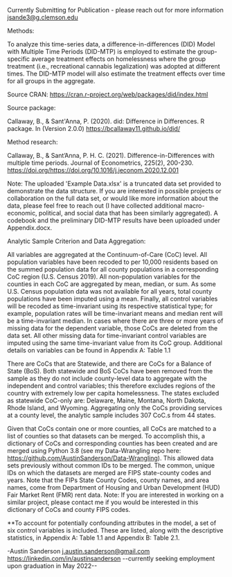 Currently Submitting for Publication - please reach out for more information jsande3@g.clemson.edu

Methods:

To analyze this time-series data, a difference-in-differences (DID) Model with Multiple Time Periods (DID-MTP) is employed to estimate the group-specific average treatment effects on homelessness where the group treatment (i.e., recreational cannabis legalization) was adopted at different times. The DID-MTP model will also estimate the treatment effects over time for all groups in the aggregate.

Source CRAN: https://cran.r-project.org/web/packages/did/index.html

Source package:

Callaway, B., & Sant'Anna, P. (2020). did: Difference in Differences. R package. In (Version
  2.0.0) https://bcallaway11.github.io/did/

Method research:

Callaway, B., & Sant’Anna, P. H. C. (2021). Difference-in-Differences with multiple time
  periods. Journal of Econometrics, 225(2), 200-230.
  https://doi.org/https://doi.org/10.1016/j.jeconom.2020.12.001

Note: The uploaded 'Example Data.xlsx' is a truncated data set provided to demonstrate the data structure. If you are interested in possible projects or collaboration on the full data set, or would like more information about the data, please feel free to reach out (I have collected additional macro-economic, political, and social data that has been similarly aggregated). A codebook and the preliminary DID-MTP results have been uploaded under Appendix.docx.

Analytic Sample Criterion and Data Aggregation:

All variables are aggregated at the Continuum-of-Care (CoC) level. All population variables have been recoded to per 10,000 residents based on the summed population data for all county populations in a corresponding CoC region (U.S. Census 2019). All non-population variables for the counties in each CoC are aggregated by mean, median, or sum. As some U.S. Census population data was not available for all years, total county populations have been imputed using a mean. Finally, all control variables will be recoded as time-invariant using its respective statistical type; for example, population rates will be time-invariant means and median rent will be a time-invariant median. In cases where there are three or more years of missing data for the dependent variable, those CoCs are deleted from the data set. All other missing data for time-invariant control variables are imputed using the same time-invariant value from its CoC group. Additional details on variables can be found in Appendix A: Table 1.1

There are CoCs that are Statewide, and there are CoCs for a Balance of State (BoS). Both statewide and BoS CoCs have been removed from the sample as they do not include county-level data to aggregate with the independent and control variables; this therefore excludes regions of the country with extremely low per capita homelessness. The states excluded as statewide CoC-only are: Delaware, Maine, Montana, North Dakota, Rhode Island, and Wyoming. Aggregating only the CoCs providing services at a county level, the analytic sample includes 307 CoC.s from 44 states.

Given that CoCs contain one or more counties, all CoCs are matched to a list of counties so that datasets can be merged. To accomplish this, a dictionary of CoCs and corresponding counties has been created and are merged using Python 3.8 (see my Data-Wrangling repo here: https://github.com/AustinSanderson/Data-Wrangling). This allowed data sets previously without common IDs to be merged.  The common, unique IDs on which the datasets are merged are FIPS state-county codes and years. Note that the FIPs State County Codes, county names, and area names, come from Department of Housing and Urban Development (HUD) Fair Market Rent (FMR) rent data. Note: If you are interested in working on a similar project, please contact me if you would be interested in this dictionary of CoCs and county FIPS codes.

**To account for potentially confounding attributes in the model, a set of six control variables is included. These are listed, along with the descriptive statistics, in Appendix A: Table 1.1 and Appendix B: Table 2.1.

-Austin Sanderson
j.austin.sanderson@gmail.com
https://linkedin.com/in/austinsanderson
--currently seeking employment upon graduation in May 2022--
